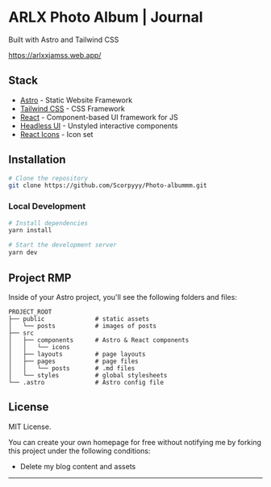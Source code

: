 # ARLX Photo Album | Journal

Built with Astro and Tailwind CSS

https://arlxxjamss.web.app/

## Stack

- [Astro](https://astro.build/) - Static Website Framework
- [Tailwind CSS](https://tailwindui.com/) - CSS Framework
- [React](https://reactjs.org/) - Component-based UI framework for JS
- [Headless UI](https://headlessui.com/) - Unstyled interactive components
- [React Icons](https://react-icons.github.io/react-icons/) - Icon set

## Installation

```bash
# Clone the repository
git clone https://github.com/Scorpyyy/Photo-albummm.git
```

### Local Development

```bash
# Install dependencies
yarn install

# Start the development server
yarn dev
```

## Project RMP

Inside of your Astro project, you'll see the following folders and files:

```
PROJECT_ROOT
├── public              # static assets
│   └── posts           # images of posts
├── src
│   ├── components      # Astro & React components
│   │   └── icons
│   ├── layouts         # page layouts
│   ├── pages           # page files
│   │   └── posts       # .md files
│   └── styles          # global stylesheets
└── .astro              # Astro config file
```


## License

MIT License.

You can create your own homepage for free without notifying me by forking this project under the following conditions:

- Delete my blog content and assets

---
